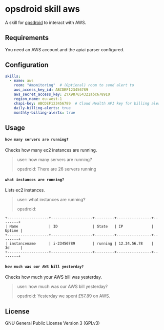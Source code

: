 # opsdroid skill aws

A skill for [opsdroid](https://github.com/opsdroid/opsdroid) to interact with AWS.

## Requirements

You need an AWS account and the apiai parser configured.

## Configuration

```yaml
skills:
  - name: aws
    room: "#monitoring"  # (Optional) room to send alert to
    aws_access_key_id: ABCDEF123456789
    aws_secret_access_key: ZYX987654321abc678910
    region_name: eu-west-1
    chapi-key: ABCDEF123456789  # Cloud Health API key for billing alerts
    daily-billing-alerts: true
    monthly-billing-alerts: true
```

## Usage

#### `how many servers are running?`

Checks how many ec2 instances are running.

> user: how many servers are running?
>
> opsdroid: There are 26 servers running

#### `what instances are running?`

Lists ec2 instances.

> user: what instances are running?
>
> opsdroid:

```
+-------------------+-------------------+---------+----------------+--------+
| Name              | ID                | State   | IP             | Uptime |
+-------------------+-------------------+---------+----------------+--------+
| instancename      | i-23456789        | running | 12.34.56.78    | 3d     |
+-------------------+-------------------+---------+----------------+--------+
```

#### `how much was our AWS bill yesterday?`

Checks how much your AWS bill was yesterday.

> user: how much was our AWS bill yesterday?
>
> opsdroid: Yesterday we spent £57.89 on AWS.

## License

GNU General Public License Version 3 (GPLv3)
